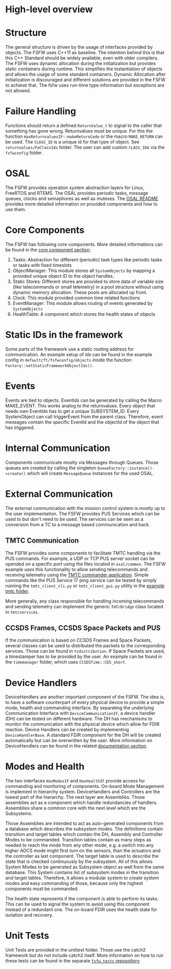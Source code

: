 High-level overview
======

# Structure

The general structure is driven by the usage of interfaces provided by objects. 
The FSFW uses C++11 as baseline. The intention behind this is that this C++ Standard should be
widely available, even with older compilers.
The FSFW uses dynamic allocation during the initialization but provides static containers during runtime. 
This simplifies the instantiation of objects and allows the usage of some standard containers. 
Dynamic Allocation after initialization is discouraged and different solutions are provided in the
FSFW to achieve that. The fsfw uses run-time type information but exceptions are not allowed.

# Failure Handling

Functions should return a defined `ReturnValue_t` to signal to the caller that something has
gone wrong. Returnvalues must be unique. For this the function `HasReturnvaluesIF::makeReturnCode`
or the macro `MAKE_RETURN` can be used. The `CLASS_ID` is a unique id for that type of object.
See `returnvalues/FwClassIds` folder. The user can add custom `CLASS_ID`s via the
`fsfwconfig` folder.

# OSAL

The FSFW provides operation system abstraction layers for Linux, FreeRTOS and RTEMS. 
The OSAL provides periodic tasks, message queues, clocks and semaphores as well as mutexes.
The [OSAL README](doc/README-osal.md#top) provides more detailed information on provided components
and how to use them.

# Core Components 

The FSFW has following core components. More detailed informations can be found in the
[core component section](doc/README-core.md#top):

1. Tasks: Abstraction for different (periodic) task types like periodic tasks or tasks 
   with fixed timeslots
2. ObjectManager: This module stores all `SystemObjects` by mapping a provided unique object ID
   to the object handles.
3. Static Stores: Different stores are provided to store data of variable size (like telecommands 
   or small telemetry) in a pool structure without using dynamic memory allocation.
   These pools are allocated up front.
3. Clock: This module provided common time related functions
4. EventManager: This module allows routing of events generated by `SystemObjects`
5. HealthTable: A component which stores the health states of objects

# Static IDs in the framework

Some parts of the framework use a static routing address for communication. 
An example setup of ids can be found in the example config in `defaultcft/fsfwconfig/objects`
 inside the function `Factory::setStaticFrameworkObjectIds()`.

# Events

Events are tied to objects. EventIds can be generated by calling the Macro MAKE_EVENT. 
This works analog to the returnvalues. Every object that needs own EventIds has to get a
unique SUBSYSTEM_ID. Every SystemObject can call triggerEvent from the parent class.
Therefore, event messages contain the specific EventId and the objectId of the object that
has triggered.

# Internal Communication

Components communicate mostly via Messages through Queues. 
Those queues are created by calling the singleton `QueueFactory::instance()->create()` which
will create `MessageQueue` instances for the used OSAL.

# External Communication

The external communication with the mission control system is mostly up to the user implementation.
The FSFW provides PUS Services which can be used to but don't need to be used. 
The services can be seen as a conversion from a TC to a message based communication and back.

## TMTC Communication

The FSFW provides some components to facilitate TMTC handling via the PUS commands.
For example, a UDP or TCP PUS server socket can be opended on a specific port using the
files located in `osal/common`. The FSFW example uses this functionality to allow sending telecommands
and receiving telemetry using the [TMTC commander application](https://github.com/spacefisch/tmtccmd).
Simple commands like the PUS Service 17 ping service can be tested by simply running the
`tmtc_client_cli.py` or `tmtc_client_gui.py` utility in 
the [example tmtc folder](https://egit.irs.uni-stuttgart.de/fsfw/fsfw_example_public/src/branch/master/tmtc). 

More generally, any class responsible for handling incoming telecommands and sending telemetry
can implement the generic `TmTcBridge` class located in `tmtcservices`.

## CCSDS Frames, CCSDS Space Packets and PUS

If the communication is based on CCSDS Frames and Space Packets, several classes can be used to
distributed the packets to the corresponding services. Those can be found in `tcdistribution`. 
If Space Packets are used, a timestamper has to be provided by the user. 
An example can be found in the `timemanager` folder, which uses `CCSDSTime::CDS_short`.

# Device Handlers

DeviceHandlers are another important component of the FSFW. 
The idea is, to have a software counterpart of every physical device to provide a simple mode,
health and commanding interface. By separating the underlying Communication Interface with 
`DeviceCommunicationIF`, a device handler (DH) can be tested on different hardware.
The DH has mechanisms to monitor the communication with the physical device which allow
for FDIR reaction.  Device Handlers can be created by implementing `DeviceHandlerBase`. 
A standard FDIR component for the DH will be created automatically but can
be overwritten by the user. More information on DeviceHandlers can be found in the
related [documentation section](doc/README-devicehandlers.md#top).

# Modes and Health

The two interfaces `HasModesIF` and `HasHealthIF` provide access for commanding and monitoring
of components. On-board Mode Management is implement in hierarchy system. 
DeviceHandlers and Controllers are the lowest part of the hierarchy. 
The next layer are Assemblies. Those assemblies act as a component which handle
redundancies of handlers. Assemblies share a common core with the next level which
are the Subsystems. 

Those Assemblies are intended to act as auto-generated components from a database which describes
the subsystem modes. The definitions contain transition and target tables which contain the DH,
Assembly and Controller Modes to be commanded.
Transition tables contain as many steps as needed to reach the mode from any other mode, e.g. a
switch into any higher AOCS mode might first turn on the sensors, than the actuators and the
controller as last component. 
The target table is used to describe the state that is checked continuously by the subsystem. 
All of this allows System Modes to be generated as Subsystem object as well from the same database. 
This System contains list of subsystem modes in the transition and target tables. 
Therefore, it allows a modular system to create system modes and easy commanding of those, because
only the highest components must be commanded.

The health state represents if the component is able to perform its tasks. 
This can be used to signal the system to avoid using this component instead of a redundant one.
The on-board FDIR uses the health state for isolation and recovery. 

# Unit Tests

Unit Tests are provided in the unittest folder. Those use the catch2 framework but do not include
catch2 itself. More information on how to run these tests can be found in the separate
[`fsfw_tests` reposoitory](https://egit.irs.uni-stuttgart.de/fsfw/fsfw_tests)
